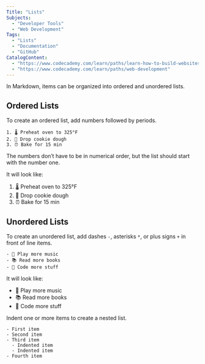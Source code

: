 ```yaml
---
Title: "Lists"
Subjects:
  - "Developer Tools"
  - "Web Development"
Tags: 
  - "Lists"
  - "Documentation"
  - "GitHub"
CatalogContent:
  - "https://www.codecademy.com/learn/paths/learn-how-to-build-websites"
  - "https://www.codecademy.com/learn/paths/web-development"
---
```


In Markdown, items can be organized into ordered and unordered lists.

## Ordered Lists

To create an ordered list, add numbers followed by periods. 

```
1. 🌡 Preheat oven to 325°F
2. 🍪 Drop cookie dough
3. ⏰ Bake for 15 min
```

The numbers don’t have to be in numerical order, but the list should start with the number one.

It will look like:

1. 🌡 Preheat oven to 325°F
2. 🍪 Drop cookie dough
3. ⏰ Bake for 15 min

## Unordered Lists

To create an unordered list, add dashes `-`, asterisks `*`, or plus signs `+` in front of line items. 

```
- 🎸 Play more music
- 📚 Read more books
- 👩 Code more stuff
```

It will look like:

- 🎸 Play more music
- 📚 Read more books
- 👩 Code more stuff

Indent one or more items to create a nested list.

```
- First item
- Second item
- Third item
  - Indented item
  - Indented item
- Fourth item
```
